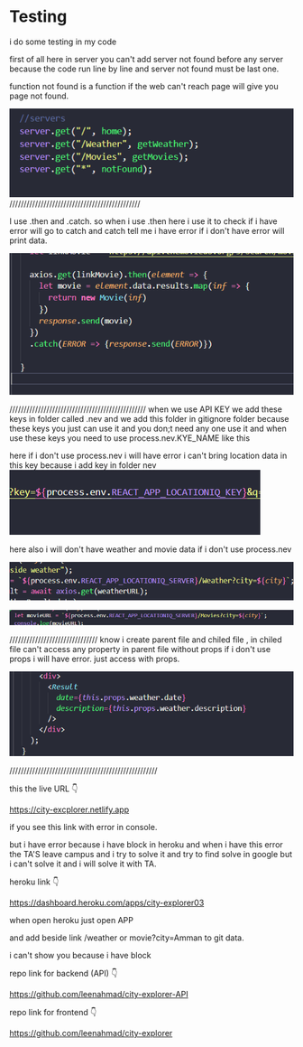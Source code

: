 # Testing

i do some testing in my code

first of all here in server you can't add server not found before any server because the code run line by line and server not found must be last one.

function not found is a function if the web can't reach page will give you page not found.

 ![img](img/notFound.PNG)
//////////////////////////////////////////////

 I use .then and .catch. so when i use .then here i use it to check if i have error will go to catch and catch tell me i have error if i don't have error will print data.

 ![img](img/then.PNG)

////////////////////////////////////////////////
when we use API KEY we add these keys in folder called .nev and we add this folder in gitignore folder because these keys you just can use it and you don;t need any one use it and when use these keys you need to use process.nev.KYE_NAME like this

here if i don't use process.nev i will have error i can't bring location data in this key because i add key in folder nev
![img](img/process1.PNG)

here also i will don't have weather and movie data if i don't use process.nev

![img](img/process2.PNG)

![img](img/process3.PNG)

///////////////////////////////
know i create parent file and chiled file , in chiled file can't access any property in parent file without props if i don't use props i will have error. just access with props.

![img](img/props1.PNG)

////////////////////////////////////////////////////

this the live URL 👇

<https://city-excplorer.netlify.app>

if you see this link with error in console.

but i have error because i have block in heroku and when i have this error the TA'S leave campus and i try to solve it and try to find solve in google but i can't solve it and i will solve it with TA.

heroku link 👇

<https://dashboard.heroku.com/apps/city-explorer03>

when open heroku just open APP

and add beside link /weather or movie?city=Amman
to git data.

i can't show you because i have block

repo link for backend (API) 👇

<https://github.com/leenahmad/city-explorer-API>

repo link for frontend 👇

<https://github.com/leenahmad/city-explorer>

